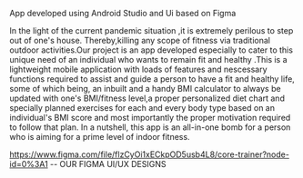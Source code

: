 App developed using Android Studio and Ui based on Figma

In the light of the current pandemic situation ,it is extremely perilous to step out of one's house. Thereby,killing any scope of fitness via traditional outdoor activities.Our project is an app developed especially to cater to this unique need of an individual who wants to remain fit and healthy .This is a lightweight mobile application with loads of features and nescessary functions required to assist and guide a person to have a fit and healthy life, some of which being, an inbuilt and a handy BMI calculator to always be updated with one's BMI/fitness level,a proper personalized diet chart and specially planned exercises for each and every body type based on an individual's BMI score and most importantly the proper motivation required to follow that plan. In a nutshell, this app is an all-in-one bomb for a person who is aiming for a prime level of indoor fitness.

https://www.figma.com/file/flzCyOi1xECkpOD5usb4L8/core-trainer?node-id=0%3A1 -- OUR FIGMA UI/UX DESIGNS
